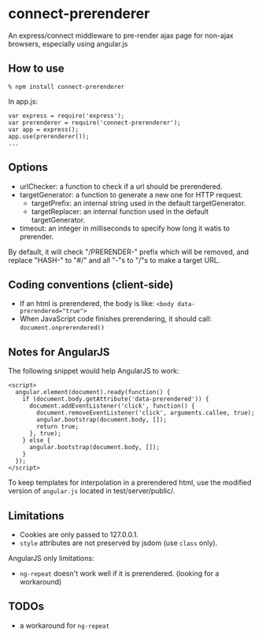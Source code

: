 connect-prerenderer
===================

An express/connect middleware to pre-render ajax page for non-ajax browsers, especially using angular.js

How to use
----------

    % npm install connect-prerenderer

In app.js:

    var express = require('express');
    var prerenderer = require('connect-prerenderer');
    var app = express();
    app.use(prerenderer());
    ...

Options
-------

* urlChecker: a function to check if a url should be prerendered.
* targetGenerator: a function to generate a new one for HTTP request.
  * targetPrefix: an internal string used in the default targetGenerator.
  * targetReplacer: an internal function used in the default targetGenerator.
* timeout: an integer in milliseconds to specify how long it watis to prerender.

By default, it will check "/PRERENDER-" prefix which will be removed,
and replace "HASH-" to "#/" and all "-"s to "/"s to make
a target URL.

Coding conventions (client-side)
--------------------------------

* If an html is prerendered, the body is like: `<body data-prerendered="true">`
* When JavaScript code finishes prerendering, it should call: `document.onprerendered()`

Notes for AngularJS
-------------------

The following snippet would help AngularJS to work:

    <script>
      angular.element(document).ready(function() {
        if (document.body.getAttribute('data-prerendered')) {
          document.addEventListener('click', function() {
            document.removeEventListener('click', arguments.callee, true);
            angular.bootstrap(document.body, []);
            return true;
          }, true);
        } else {
          angular.bootstrap(document.body, []);
        }
      });
    </script>

To keep templates for interpolation in a prerendered html,
use the modified version of `angular.js` located in test/server/public/.

Limitations
-----------

* Cookies are only passed to 127.0.0.1.
* `style` attributes are not preserved by jsdom (use `class` only).

AngularJS only limitations:

* `ng-repeat` doesn't work well if it is prerendered. (looking for a workaround)

TODOs
-----

* a workaround for `ng-repeat`

